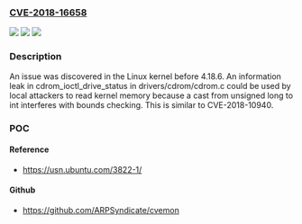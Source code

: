 ### [CVE-2018-16658](https://cve.mitre.org/cgi-bin/cvename.cgi?name=CVE-2018-16658)
![](https://img.shields.io/static/v1?label=Product&message=n%2Fa&color=blue)
![](https://img.shields.io/static/v1?label=Version&message=n%2Fa&color=blue)
![](https://img.shields.io/static/v1?label=Vulnerability&message=n%2Fa&color=brighgreen)

### Description

An issue was discovered in the Linux kernel before 4.18.6. An information leak in cdrom_ioctl_drive_status in drivers/cdrom/cdrom.c could be used by local attackers to read kernel memory because a cast from unsigned long to int interferes with bounds checking. This is similar to CVE-2018-10940.

### POC

#### Reference
- https://usn.ubuntu.com/3822-1/

#### Github
- https://github.com/ARPSyndicate/cvemon

